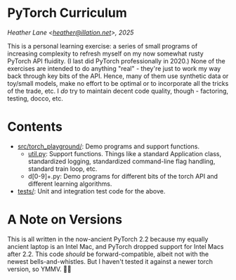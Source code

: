 # PyTorch Curriculum

_Heather Lane \<[heather@illation.net](mailto:heather@illation.net)\>, 2025_

This is a personal learning exercise: a series of small programs of increasing complexity to refresh myself on my now somewhat rusty PyTorch API fluidity. (I last did PyTorch professionally in 2020.) None of the exercises are intended to do anything "real" - they're just to work my way back through key bits of the API. Hence, many of them use synthetic data or toy/small models, make no effort to be optimal or to incorporate all the tricks of the trade, etc. I _do_ try to maintain decent code quality, though - factoring, testing, docco, etc.

# Contents

- [src/torch_playground/](src/torch_playground/): Demo programs and support functions.
  - [util.py](src/torch_playground/util.py): Support functions. Things like a standard Application class, standardized    logging, standardized command-line flag handling, standard train loop, etc.
  - d[0-9]+.py: Demo programs for different bits of the torch API and different learning algorithms.
- [tests/](tests): Unit and integration test code for the above.

# A Note on Versions

This is all written in the now-ancient PyTorch 2.2 because my equally ancient laptop is an Intel Mac, and PyTorch dropped support for Intel Macs after 2.2. This code _should_ be forward-compatible, albeit not with the newest bells-and-whistles. But I haven't tested it against a newer torch version, so YMMV. :woman_shrugging:

